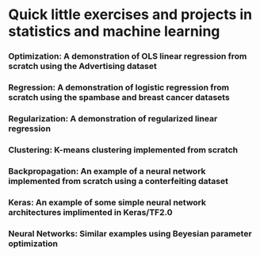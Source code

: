 # Quick little exercises and projects in statistics and machine learning

### Optimization: A demonstration of OLS linear regression from scratch using the Advertising dataset

### Regression: A demonstration of logistic regression from scratch using the spambase and breast cancer datasets

### Regularization: A demonstration of regularized linear regression 

### Clustering: K-means clustering implemented from scratch

### Backpropagation: An example of a neural network implemented from scratch using a conterfeiting dataset

### Keras: An example of some simple neural network architectures implimented in Keras/TF2.0

### Neural Networks: Similar examples using Beyesian parameter optimization